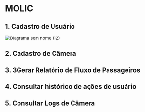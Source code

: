 # MOLIC

## 1. Cadastro de Usuário
![Diagrama sem nome (12)](https://github.com/user-attachments/assets/0707feae-9dbd-44c7-b90b-1924c912f2b7)
## 2. Cadastro de Câmera
## 3. 3Gerar Relatório de Fluxo de Passageiros
## 4. Consultar histórico de ações de usuário
## 5. Consultar Logs de Câmera

